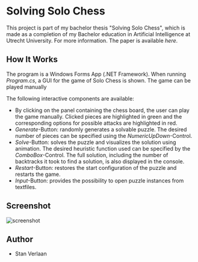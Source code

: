 # Solving Solo Chess
This project is part of my bachelor thesis "Solving Solo Chess", which is made as a completion of my Bachelor education in Artificial Intelligence
at Utrecht University. For more information. The paper is available *here*.

## How It Works
The program is a Windows Forms App (.NET Framework). When running *Program.cs*, a GUI for the game of Solo Chess is shown. The game can be played manually

The following interactive components are available:
* By clicking on the panel containing the chess board, the user can play the game manually. Clicked pieces are highlighted in green and the corresponding options for possible attacks are highlighted in red.
* *Generate*-Button: randomly generates a solvable puzzle. The desired number of pieces can be specified using the *NumericUpDown*-Control.
* *Solve*-Button: solves the puzzle and visualizes the solution using animation. The desired heuristic function used can be specified by the *ComboBox*-Control. The full solution, including the number of backtracks it took to find a solution, is also displayed in the console.
* *Restart*-Button: restores the start configuration of the puzzle and restarts the game.
* *Input*-Button: provides the possibility to open puzzle instances from textfiles. 

## Screenshot
![screenshot](/screenshot.png)

## Author
* Stan Verlaan
